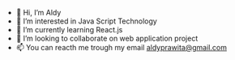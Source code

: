 - 👋 Hi, I’m Aldy
- 👀 I’m interested in Java Script Technology
- 🌱 I’m currently learning React.js
- 💞️ I’m looking to collaborate on web application project
- 📫 You can reacth me trough my email aldyprawita@gmail.com
